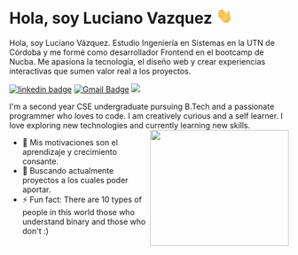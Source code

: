 <h1>Hola, soy Luciano Vazquez <img  src="https://raw.githubusercontent.com/ABSphreak/ABSphreak/master/gifs/Hi.gif" width="30px"></h1>
Hola, soy Luciano Vázquez. Estudio Ingeniería en Sistemas en la UTN de Córdoba y me formé como desarrollador Frontend en el bootcamp de Nucba. Me apasiona la tecnología, el diseño web y crear experiencias interactivas que sumen valor real a los proyectos.


[![linkedin badge](https://img.shields.io/badge/luciano-vazquez-344611289/)]((https://www.linkedin.com/in/luciano-vazquez-344611289/))
[![Gmail Badge](https://img.shields.io/badge/tanyagupta.pg@gmail.com-30302f?style=flat&logo=Gmail&logoColor=red)](mailto:lucianovazquez.lv15@gmail.com)
<img src="https://komarev.com/ghpvc/?username=tanyagupta0201&style=plastic" />

I'm a second year CSE undergraduate pursuing B.Tech and a passionate programmer who loves to code. I am creatively curious and a self learner. I love exploring new technologies and currently learning new skills. <br>
<img align='right' src="http://cdn.lowgif.com/small/9cb12f51dffbaaa6-character-typing-by-vincent-mokuenko-dribbble.gif" width="250" height="210">

- 🌱 Mis motivaciones son el aprendizaje y crecimiento consante.
- 💬 Buscando actualmente proyectos a los cuales poder aportar.
- ⚡ Fun fact: There are 10 types of people in this world those who understand binary and those who don't :)
